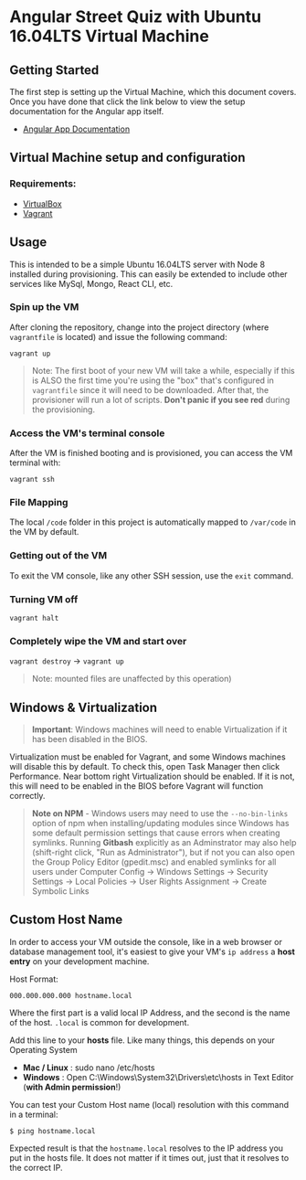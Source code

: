 # Angular Street Quiz with Ubuntu 16.04LTS Virtual Machine

## Getting Started

The first step is setting up the Virtual Machine, which this document covers. Once you have done that click the link below to view the setup documentation for the Angular app itself.

* [Angular App Documentation](angular-street-quiz/README.md)

## Virtual Machine setup and configuration
### Requirements:
* [VirtualBox](https://www.virtualbox.org/wiki/Downloads)
* [Vagrant](https://www.vagrantup.com/downloads.html)

## Usage
This is intended to be a simple Ubuntu 16.04LTS server with Node 8 installed during provisioning. This can easily be extended to include other services like MySql, Mongo, React CLI, etc.

### Spin up the VM
After cloning the repository, change into the project directory (where `vagrantfile` is located) and issue the following command:

`vagrant up`

> Note: The first boot of your new VM will take a while, especially if this is ALSO the first time you're using the "box" that's configured in `vagrantfile` since it will need to be downloaded. After that, the provisioner will run a lot of scripts. **Don't panic if you see red** during the provisioning.

### Access the VM's terminal console
After the VM is finished booting and is provisioned, you can access the VM terminal with:

`vagrant ssh`

### File Mapping

The local `/code` folder in this project is automatically mapped to `/var/code` in the VM by default.

### Getting out of the VM
To exit the VM console, like any other SSH session, use the `exit` command.

### Turning VM off
`vagrant halt`

### Completely wipe the VM and start over 
`vagrant destroy` -> `vagrant up`

> Note: mounted files are unaffected by this operation)

## Windows & Virtualization
> **Important**: Windows machines will need to enable Virtualization if it has been disabled in the BIOS.

Virtualization must be enabled for Vagrant, and some Windows machines will disable this by default. To check this, open Task Manager then click Performance. Near bottom right Virtualization should be enabled. If it is not, this will need to be enabled in the BIOS before Vagrant will function correctly.

> **Note on NPM** - Windows users may need to use the `--no-bin-links` option of npm when installing/updating modules since Windows has some default permission settings that cause errors when creating symlinks. Running **Gitbash** explicitly as an Adminstrator may also help (shift-right click, "Run as Administrator"), but if not you can also open the Group Policy Editor (gpedit.msc) and enabled symlinks for all users under Computer Config -> Windows Settings -> Security Settings -> Local Policies -> User Rights Assignment -> Create Symbolic Links

## Custom Host Name
In order to access your VM outside the console, like in a web browser or database management tool, it's easiest to give your VM's `ip address` a **host entry** on your development machine.

Host Format:

`000.000.000.000 hostname.local`

Where the first part is a valid local IP Address, and the second is the name of the host. `.local` is common for development.

Add this line to your **hosts** file. Like many things, this depends on your Operating System

* **Mac / Linux** :  sudo nano /etc/hosts
* **Windows** : Open C:\Windows\System32\Drivers\etc\hosts in Text Editor (**with Admin permission**!)

You can test your Custom Host name (local) resolution with this command in a terminal:

`$ ping hostname.local`

Expected result is that the `hostname.local` resolves to the IP address you put in the hosts file. It does not matter if it times out, just that it resolves to the correct IP.